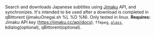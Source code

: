 Search and downloads Japanese subtitles using [Jimaku](https://jimaku.cc/) API, and synchronizes. It's intended to be used after a download is completed in qBittorent (jimakuOnegai.sh %L %D %N). Only tested in linux.
**Requires:**
Jimaku API key (https://jimaku.cc/api/docs),  `ffmpeg`, [`alass`](https://github.com/kaegi/alass), kdialog(optional), qBittorent(optional).
